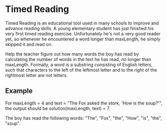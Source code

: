 # Timed Reading

Timed Reading is an educational tool used in many schools to improve and advance reading skills. A young elementary student has just finished his very first timed reading exercise. Unfortunately he's not a very good reader yet, so whenever he encountered a word longer than maxLength, he simply skipped it and read on.

Help the teacher figure out how many words the boy has read by calculating the number of words in the text he has read, no longer than maxLength.
Formally, a word is a substring consisting of English letters, such that characters to the left of the leftmost letter and to the right of the rightmost letter are not letters.

## Example

For maxLength = 4 and
text = "The Fox asked the stork, 'How is the soup?'",
the output should be
solution(maxLength, text) = 7.

The boy has read the following words: "The", "Fox", "the", "How", "is", "the", "soup".